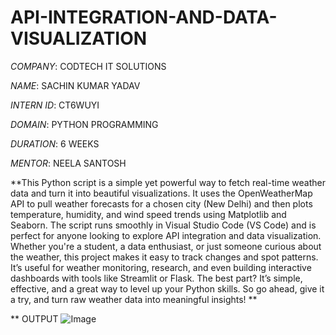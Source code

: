 # API-INTEGRATION-AND-DATA-VISUALIZATION

*COMPANY*: CODTECH IT SOLUTIONS

*NAME*: SACHIN KUMAR YADAV

*INTERN ID*: CT6WUYI

*DOMAIN*: PYTHON PROGRAMMING

*DURATION*: 6 WEEKS

*MENTOR*: NEELA SANTOSH

**This Python script is a simple yet powerful way to fetch real-time weather data and turn it into beautiful visualizations. It uses the OpenWeatherMap API to pull weather forecasts for a chosen city (New Delhi) and then plots temperature, humidity, and wind speed trends using Matplotlib and Seaborn. The script runs smoothly in Visual Studio Code (VS Code) and is perfect for anyone looking to explore API integration and data visualization.
Whether you're a student, a data enthusiast, or just someone curious about the weather, this project makes it easy to track changes and spot patterns. It’s useful for weather monitoring, research, and even building interactive dashboards with tools like Streamlit or Flask. The best part? It’s simple, effective, and a great way to level up your Python skills. So go ahead, give it a try, and turn raw weather data into meaningful insights! **

** OUTPUT
![Image](https://github.com/user-attachments/assets/7d9d00b4-f053-4cdb-99fd-04a1e25076ad)
